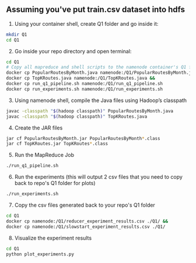 ## Assuming you've put train.csv dataset into hdfs

1. Using your container shell, create Q1 folder and go inside it:
```sh
mkdir Q1
cd Q1
```
2. Go inside your repo directory and open terminal:
```sh
cd Q1
# Copy all mapreduce and shell scripts to the namenode container's Q1 folder
docker cp PopularRoutesByMonth.java namenode:/Q1/PopularRoutesByMonth.java &&
docker cp TopKRoutes.java namenode:/Q1/TopKRoutes.java &&
docker cp run_q1_pipeline.sh namenode:/Q1/run_q1_pipeline.sh
docker cp run_experiments.sh namenode:/Q1/run_experiments.sh
```

3. Using namenode shell, compile the Java files using Hadoop’s classpath
```sh
javac -classpath "$(hadoop classpath)" PopularRoutesByMonth.java
javac -classpath "$(hadoop classpath)" TopKRoutes.java
```

4. Create the JAR files
```sh
jar cf PopularRoutesByMonth.jar PopularRoutesByMonth*.class
jar cf TopKRoutes.jar TopKRoutes*.class
```

5. Run the MapReduce Job
```sh
./run_q1_pipeline.sh
```
6. Run the experiments (this will output 2 csv files that you need to copy back to repo's Q1 folder for plots)
```sh
./run_experiments.sh
```
7. Copy the csv files generated back to your repo's Q1 folder
```sh
cd Q1
docker cp namenode:/Q1/reducer_experiment_results.csv ./Q1/ &&
docker cp namenode:/Q1/slowstart_experiment_results.csv ./Q1/
```
8. Visualize the experiment results
```sh
cd Q1
python plot_experiments.py
```